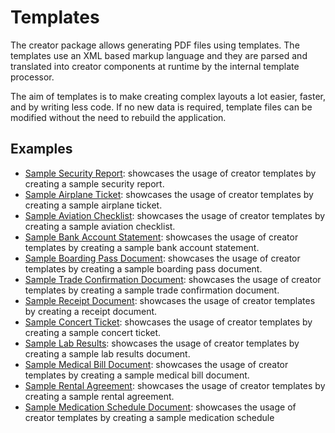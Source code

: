 # Templates

The creator package allows generating PDF files using templates. The templates
use an XML based markup language and they are parsed and translated into
creator components at runtime by the internal template processor.

The aim of templates is to make creating complex layouts a lot easier, faster,
and by writing less code. If no new data is required, template files can be
modified without the need to rebuild the application.

## Examples

- [Sample Security Report](security-report): showcases the usage of creator templates by creating a sample security report.
- [Sample Airplane Ticket](airplane-ticket): showcases the usage of creator templates by creating a sample airplane ticket.
- [Sample Aviation Checklist](aviation-checklist): showcases the usage of creator templates by creating a sample aviation checklist.
- [Sample Bank Account Statement](bank-account-statement): showcases the usage of creator templates by creating a sample bank account statement.
- [Sample Boarding Pass Document](boarding-pass): showcases the usage of creator templates by creating a sample boarding pass document.
- [Sample Trade Confirmation Document](trade-confirmation): showcases the usage of creator templates by creating a sample trade confirmation document.
- [Sample Receipt Document](receipt): showcases the usage of creator templates by creating a receipt document.
- [Sample Concert Ticket](concert-ticket): showcases the usage of creator templates by creating a sample concert ticket.
- [Sample Lab Results](lab-results): showcases the usage of creator templates by creating a sample lab results document.
- [Sample Medical Bill Document](medical-bill): showcases the usage of creator templates by creating a sample medical bill document.
- [Sample Rental Agreement](rental-agreement): showcases the usage of creator templates by creating a sample rental agreement.
- [Sample Medication Schedule Document](medication-schedule-report): showcases the usage of creator templates by creating a sample medication schedule
